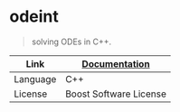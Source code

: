# odeint

> solving ODEs in C++.

| Link     | [Documentation](https://www.boost.org/doc/libs/1_87_0/libs/numeric/odeint) |
|----------|----------------------------------------------------------------------------|
| Language | C++                                                                        |
| License  | Boost Software License                                                     |
